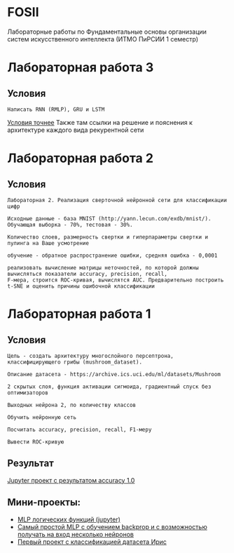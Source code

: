 # FOSII
Лабораторные работы по Фундаментальные основы организации систем искусственного интеллекта (ИТМО ПиРСИИ 1 семестр)

# Лабораторная работа 3
## Условия
```test
Написать RNN (RMLP), GRU и LSTM
```
[Условия точнее](src/main/python/sudyar/jupyter/Lab3/readme.md#условия)
Также там ссылки на решение и пояснения к архитектуре каждого вида рекурентной сети

# Лабораторная работа 2

## Условия
```text
Лабораторная 2. Реализация сверточной нейронной сети для классификации цифр

Исходные данные - база MNIST (http://yann.lecun.com/exdb/mnist/). Обучающая выборка - 70%, тестовая - 30%.

Количество слоев, размерность свертки и гиперпараметры свертки и пулинга на Ваше усмотрение

обучение - обратное распространение ошибки, средняя ошибка - 0,0001

реализовать вычисление матрицы неточностей, по которой должны вычисляться показатели accuracy, precision, recall,
F-мера, строится ROC-кривая, вычислятся AUC. Предварительно построить t-SNE и оценить причины ошибочной классификации
```


# Лабораторная работа 1

## Условия
```text
Цель - создать архитектуру многослойного персептрона, классифицирующего грибы (mushroom_dataset).

Описание датасета - https://archive.ics.uci.edu/ml/datasets/Mushroom

2 скрытых слоя, функция активации сигмоида, градиентный спуск без оптимизаторов

Выходных нейрона 2, по количеству классов

Обучить нейронную сеть

Посчитать accuracy, precision, recall, F1-меру

Вывести ROC-кривую
```
## Результат
[Jupyter проект с результатом accuracy 1.0](src/main/python/sudyar/jupyter/Lab1/mlp_class_mushroom.ipynb)

## Мини-проекты:
- [MLP логических функций (jupyter)](src/main/python/sudyar/jupyter/mlp_bool.ipynb)
- [Самый простой MLP с обучением backprop и с возможностью получать на вход несколько нейронов](src/main/python/sudyar/jupyter/mlp_with_train.ipynb)
- [Первый проект с классификацией датасета Ирис](src/main/python/sudyar/jupyter/mlp_class_iris.ipynb)
